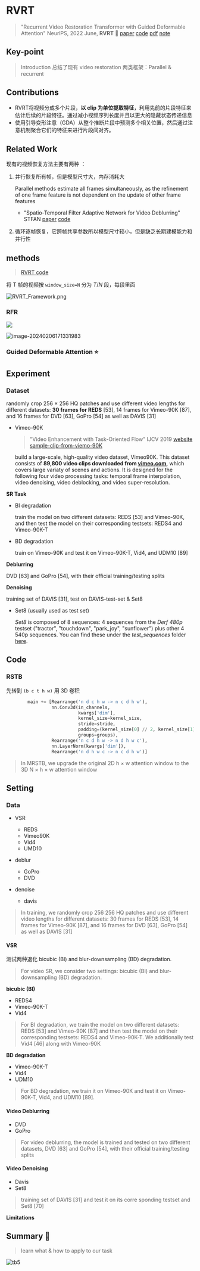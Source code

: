 # RVRT

> "Recurrent Video Restoration Transformer with Guided Deformable Attention" NeurlPS, 2022 June, **RVRT** :statue_of_liberty:
> [paper](https://arxiv.org/abs/2206.02146) [code](https://github.com/JingyunLiang/RVRT?utm_source=catalyzex.com) [pdf](./2022_06_NeurIPS_RVRT_Recurrent-Video-Restoration-Transformer-with-Guided-Deformable-Attention.pdf) [note](./2022_06_NeurIPS_RVRT_Recurrent-Video-Restoration-Transformer-with-Guided-Deformable-Attention_Note.md)

## **Key-point**

> Introduction 总结了现有 video restoration 两类框架：Parallel & recurrent


## **Contributions**

- RVRT将视频分成多个片段，**以 clip 为单位提取特征**，利用先前的片段特征来估计后续的片段特征。通过减小视频序列长度并且以更大的隐藏状态传递信息
- 使用引导变形注意（GDA）从整个推断片段中预测多个相关位置，然后通过注意机制聚合它们的特征来进行片段间对齐。



## **Related Work**

现有的视频恢复方法主要有两种 ：

1. 并行恢复所有帧，但是模型尺寸大，内存消耗大

   Parallel methods estimate all frames simultaneously, as the refinement of one frame feature is not dependent on the update of other frame features

   - "Spatio-Temporal Filter Adaptive Network for Video Deblurring" STFAN
     [paper](https://arxiv.org/abs/1904.12257) [code](https://www.github.com/sczhou/STFAN)

2. 循环逐帧恢复，它跨帧共享参数所以模型尺寸较小，但是缺乏长期建模能力和并行性



## **methods**

> [RVRT code](https://github.com/JingyunLiang/RVRT/blob/main/models/network_rvrt.py#L742)

将 T 帧的视频按 `window_size=N` 分为 $T/N$ 段，每段里面

![RVRT_Framework.png](docs/2022_06_NeurIPS_RVRT_Recurrent-Video-Restoration-Transformer-with-Guided-Deformable-Attention_Note/RVRT_Framework.png)

### RFR

![](docs/2022_06_NeurIPS_RVRT_Recurrent-Video-Restoration-Transformer-with-Guided-Deformable-Attention_Note/RVRT_GDA.png)

![image-20240206171331983](docs/2022_06_NeurIPS_RVRT_Recurrent-Video-Restoration-Transformer-with-Guided-Deformable-Attention_Note/RVRT_RFR.png)

### Guided Deformable Attention :star:





## **Experiment**

### Dataset

randomly crop 256 × 256 HQ patches and use different video lengths for different datasets: **30 frames for REDS** [53], 14 frames for Vimeo-90K [87], and 16 frames for DVD [63], GoPro [54] as well as DAVIS [31]

- Vimeo-90K

  > "Video Enhancement with Task-Oriented Flow" IJCV 2019
  > [website](http://toflow.csail.mit.edu/) [sample-clip-from-viemo-90K](https://data.csail.mit.edu/tofu/dataset.html)

  build a large-scale, high-quality video dataset, Vimeo90K. This dataset consists of **89,800 video clips downloaded from [vimeo.com](http://toflow.csail.mit.edu/vimeo.com),** which covers large variaty of scenes and actions. It is designed for the following four video processing tasks: temporal frame interpolation, video denoising, video deblocking, and video super-resolution.

**SR Task**

- BI degradation

  train the model on two different datasets: REDS [53] and Vimeo-90K, and then test the model on their corresponding testsets: REDS4 and Vimeo-90K-T

- BD degradation

  train on Vimeo-90K and test it on Vimeo-90K-T, Vid4, and UDM10 [89]

**Deblurring**

DVD [63] and GoPro [54], with their official training/testing splits

**Denoising**

training set of DAVIS [31], test on DAVIS-test-set & Set8 

- Set8 (usually used as test set)

  *Set8* is composed of 8 sequences: 4 sequences from the *Derf 480p* testset ("tractor", "touchdown", "park_joy", "sunflower") plus other 4 540p sequences. You can find these under the *test_sequences* folder [here](https://drive.google.com/drive/folders/11chLkbcX-oKGLOLONuDpXZM2-vujn_KD?usp=sharing).

## Code

### **RSTB**

先转到 `(b c t h w)` 用 3D 卷积

```python
        main += [Rearrange('n d c h w -> n c d h w'),
                 nn.Conv3d(in_channels,
                           kwargs['dim'],
                           kernel_size=kernel_size,
                           stride=stride,
                           padding=(kernel_size[0] // 2, kernel_size[1] // 2, kernel_size[2] // 2),
                           groups=groups),
                 Rearrange('n c d h w -> n d h w c'),
                 nn.LayerNorm(kwargs['dim']),
                 Rearrange('n d h w c -> n c d h w')]
```

> In MRSTB, we upgrade the original 2D h × w attention window to the 3D N × h × w attention window



## 

## Setting

### Data

- VSR
  - REDS
  - Vimeo90K
  - Vid4
  - UMD10
- deblur
  - GoPro
  - DVD

- denoise
  - davis

>  In training, we randomly crop 256 256 HQ patches and use different video lengths for different datasets: 30 frames for REDS [53], 14 frames for Vimeo-90K [87], and 16 frames for DVD [63], GoPro [54] as well as DAVIS [31]

#### VSR

测试两种退化 bicubic (BI) and blur-downsampling (BD) degradation.

> For video SR, we consider two settings: bicubic (BI) and blur-downsampling (BD) degradation. 

**bicubic (BI)**

- REDS4
- Vimeo-90K-T
- Vid4

> For BI degradation, we train the model on two different datasets: REDS [53] and Vimeo-90K [87] and then test the model on their corresponding testsets: REDS4 and Vimeo-90K-T. We additionally test Vid4 [46] along with Vimeo-90K

**BD degradation**

- Vimeo-90K-T
- Vid4
- UDM10

> For BD degradation, we train it on Vimeo-90K and test it on Vimeo-90K-T, Vid4, and UDM10 [89]. 



#### Video Deblurring

- DVD
- GoPro

> For video deblurring, the model is trained and tested on two different datasets, DVD [63] and GoPro [54], with their official training/testing splits



#### Video Denoising

- Davis
- Set8

> training set of DAVIS [31] and test it on its corre sponding testset and Set8 [70]





**Limitations**

## **Summary :star2:**

> learn what & how to apply to our task

![tb5](docs/2022_06_NeurIPS_RVRT_Recurrent-Video-Restoration-Transformer-with-Guided-Deformable-Attention_Note/tb5.png)
